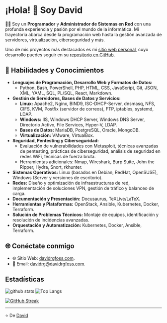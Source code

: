 # ¡Hola! 👋 Soy David

👨‍💻 Soy un **Programador** y **Administrador de Sistemas en Red** con una profunda experiencia y pasión por el mundo de la informática. Mi trayectoria abarca desde la programación web hasta la gestión avanzada de servidores, virtualización, ciberseguridad y más.

Uno de mis proyectos más destacados es mi [sitio web personal](https://www.davidrgfoss.com), cuyo desarrollo puedes seguir en su [repositorio en GitHub](https://github.com/davidrgfoss/davidrgfoss-web).

## 🚀 Habilidades y Conocimientos

- **Lenguajes de Programación, Desarrollo Web y Formatos de Datos:**
  - Python, Bash, PowerShell, PHP, HTML, CSS, JavaScript, Git, JSON, XML, YAML, SQL, PL/SQL, React, Markdown.
- **Gestión de Servidores, Bases de Datos y Servicios:**
  - **Linux:** Apache2, Nginx, BIND9, ISC-DHCP-Server, dnsmasq, NFS, CIFS, KVM, Postfix (servidor de correos), FTP, iptables, systemd, LDAP.
  - **Windows:** IIS, Windows DHCP Server, Windows DNS Server, Directorio Activo, File Services, Hyper-V, LDAP.
  - **Bases de Datos:** MariaDB, PostgreSQL, Oracle, MongoDB.
  - **Virtualización:** VMware, VirtualBox.
- **Seguridad, Pentesting y Ciberseguridad:**
  - Evaluación de vulnerabilidades con Metasploit, técnicas avanzadas de pentesting, prácticas de ciberseguridad, análisis de seguridad en redes WiFi, técnicas de fuerza bruta.
  - Herramientas adicionales: Nmap, Wireshark, Burp Suite, John the Ripper, Hydra, Snort, rkhunter.
- **Sistemas Operativos:** Linux (basados en Debian, RedHat, OpenSUSE), Windows (Server y versiones de escritorio).
- **Redes:** Diseño y optimización de infraestructuras de red, implementación de soluciones VPN, gestión de tráfico y balanceo de carga.
- **Documentación y Presentación:** Docusaurus, TeXLive/LaTeX.
- **Herramientas y Plataformas:** OpenStack, Ansible, Kubernetes, Docker, Terraform.
- **Solución de Problemas Técnicos:** Montaje de equipos, identificación y resolución de incidencias avanzadas.
- **Orquestación y Automatización:** Kubernetes, Docker, Ansible, Terraform.

## 🌐 Conéctate conmigo

- 🌐 Sitio Web: [davidrgfoss.com](https://www.davidrgfoss.com).
- 📧 Email: [davidrg@davidrgfoss.com](mailto:davidrg@davidrgfoss.com).

## Estadísticas

![github stats](https://github-readme-stats.vercel.app/api?username=davidrgfoss&locale=es&show_icons=true&theme=dracula) ![Top Langs](https://github-readme-stats.vercel.app/api/top-langs/?username=davidrgfoss&locale=es&layout=compact&theme=dracula)

[![GitHub Streak](https://streak-stats.demolab.com?user=davidrgfoss&theme=dracula&mode=weekly&locale=es&date_format=j%2Fn%5B%2FY%5D)](https://git.io/streak-stats)

---

⭐️ De [David](https://github.com/davidrgfoss)

